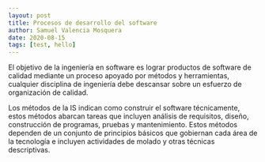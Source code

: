 ```yaml
---
layout: post
title: Procesos de desarrollo del software 
author: Samuel Valencia Mosquera 
date: 2020-08-15
tags: [test, hello]
---
```


El objetivo de la ingeniería en software es lograr productos de software de calidad mediante un proceso apoyado por métodos y herramientas, cualquier disciplina de ingeniería debe descansar sobre un esfuerzo de organización de calidad.

Los métodos de la IS indican como construir el software técnicamente, estos métodos abarcan tareas que incluyen análisis de requisitos, diseño, construcción de programas, pruebas y mantenimiento. Estos métodos dependen de un conjunto de principios básicos que gobiernan cada área de la tecnología e incluyen actividades de molado y otras técnicas descriptivas.
